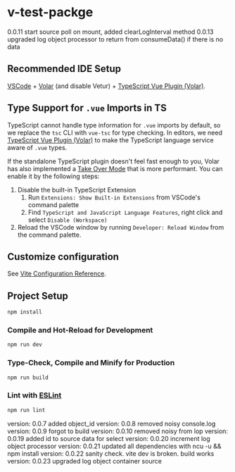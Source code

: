 # v-test-packge

0.0.11 start source poll on mount, added clearLogInterval method
0.0.13 upgraded log object processor to return from consumeData() if there is no data

## Recommended IDE Setup

[VSCode](https://code.visualstudio.com/) + [Volar](https://marketplace.visualstudio.com/items?itemName=johnsoncodehk.volar) (and disable Vetur) + [TypeScript Vue Plugin (Volar)](https://marketplace.visualstudio.com/items?itemName=johnsoncodehk.vscode-typescript-vue-plugin).

## Type Support for `.vue` Imports in TS

TypeScript cannot handle type information for `.vue` imports by default, so we replace the `tsc` CLI with `vue-tsc` for type checking. In editors, we need [TypeScript Vue Plugin (Volar)](https://marketplace.visualstudio.com/items?itemName=johnsoncodehk.vscode-typescript-vue-plugin) to make the TypeScript language service aware of `.vue` types.

If the standalone TypeScript plugin doesn't feel fast enough to you, Volar has also implemented a [Take Over Mode](https://github.com/johnsoncodehk/volar/discussions/471#discussioncomment-1361669) that is more performant. You can enable it by the following steps:

1. Disable the built-in TypeScript Extension
    1) Run `Extensions: Show Built-in Extensions` from VSCode's command palette
    2) Find `TypeScript and JavaScript Language Features`, right click and select `Disable (Workspace)`
2. Reload the VSCode window by running `Developer: Reload Window` from the command palette.

## Customize configuration

See [Vite Configuration Reference](https://vitejs.dev/config/).

## Project Setup

```sh
npm install
```

### Compile and Hot-Reload for Development

```sh
npm run dev
```

### Type-Check, Compile and Minify for Production

```sh
npm run build
```

### Lint with [ESLint](https://eslint.org/)

```sh
npm run lint
```

version: 0.0.7  added object_id
version: 0.0.8  removed noisy console.log
version: 0.0.9  forgot to build
version: 0.0.10 removed noisy from lop
version: 0.0.19 added id to source data for select
version: 0.0.20 increment log object processor
version: 0.0.21 updated all dependencies with ncu -u && npm install
version: 0.0.22 sanity check.  vite dev is broken.  build works
version: 0.0.23 upgraded log object container source
